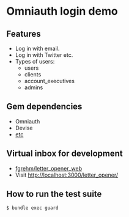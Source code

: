 # Omniauth login demo

## Features
- Log in with email.
- Log in with Twitter etc.
- Types of users:
  + users
  + clients
  + account_executives
  + admins

## Gem dependencies
- Omniauth
- Devise
- [etc](Gemfile)

## Virtual inbox for development
- [fgrehm/letter_opener_web](https://github.com/fgrehm/letter_opener_web)
- Visit [http://localhost:3000/letter_opener/](http://localhost:3000/letter_opener/)

## How to run the test suite
```
$ bundle exec guard
```
